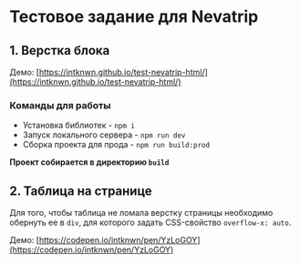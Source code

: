 # Тестовое задание для Nevatrip
## 1. Верстка блока

Демо: [https://intknwn.github.io/test-nevatrip-html/](https://intknwn.github.io/test-nevatrip-html/)

### Команды для работы
* Установка библиотек - `npm i`
* Запуск локального сервера - `npm run dev`
* Сборка проекта для прода - `npm run build:prod`

**Проект собирается в директорию `build`**

## 2. Таблица на странице

Для того, чтобы таблица не ломала верстку страницы необходимо обернуть ее в `div`, для которого задать CSS-свойство `overflow-x: auto`.

Демо: [https://codepen.io/intknwn/pen/YzLoGOY](https://codepen.io/intknwn/pen/YzLoGOY)


